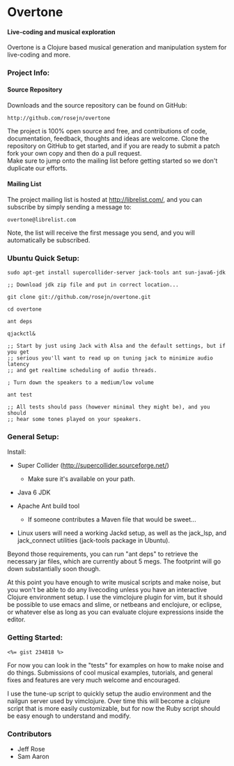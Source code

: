   Overtone
==============

#### Live-coding and musical exploration

Overtone is a Clojure based musical generation and manipulation system for live-coding and more.

### Project Info:

#### Source Repository
Downloads and the source repository can be found on GitHub:

    http://github.com/rosejn/overtone

The project is 100% open source and free, and contributions of code,
documentation, feedback, thoughts and ideas are welcome.  Clone the repository on GitHub to get
started, and if you are ready to submit a patch fork your own copy and then do a pull request.  
Make sure to jump onto the mailing list before getting started so we don't duplicate our efforts.

#### Mailing List

The project mailing list is hosted at http://librelist.com/, and you can subscribe by simply
sending a message to:

    overtone@librelist.com

Note, the list will receive the first message you send, and you will automatically be subscribed.


### Ubuntu Quick Setup:

    sudo apt-get install supercollider-server jack-tools ant sun-java6-jdk

    ;; Download jdk zip file and put in correct location...

    git clone git://github.com/rosejn/overtone.git

    cd overtone

    ant deps

    qjackctl&

    ;; Start by just using Jack with Alsa and the default settings, but if you get
    ;; serious you'll want to read up on tuning jack to minimize audio latency
    ;; and get realtime scheduling of audio threads.

    ; Turn down the speakers to a medium/low volume

    ant test

    ;; All tests should pass (however minimal they might be), and you should
    ;; hear some tones played on your speakers.

### General Setup:

Install:

* Super Collider (http://supercollider.sourceforge.net/)
  - Make sure it's available on your path.

* Java 6 JDK

* Apache Ant build tool 
  - If someone contributes a Maven file that would be sweet...

* Linux users will need a working Jackd setup, as well as the jack\_lsp, and
jack\_connect utilities (jack-tools package in Ubuntu).

Beyond those requirements, you can run "ant deps" to retrieve the necessary jar
files, which are currently about 5 megs.  The footprint will go down
substantially soon though.

At this point you have enough to write musical scripts and make noise, but you
won't be able to do any livecoding unless you have an interactive Clojure
environment setup.  I use the vimclojure plugin for vim, but it should be
possible to use emacs and slime, or netbeans and enclojure, or eclipse, or
whatever else as long as you can evaluate clojure expressions inside the
editor.

### Getting Started:

    <%= gist 234818 %>

For now you can look in the "tests" for examples on how to make noise and do things.
Submissions of cool musical examples, tutorials, and general fixes and features
are very much welcome and encouraged.

I use the tune-up script to quickly setup the audio environment and the nailgun
server used by vimclojure.  Over time this will become a clojure script that is
more easily customizable, but for now the Ruby script should be easy enough to
understand and modify.

### Contributors

* Jeff Rose
* Sam Aaron
